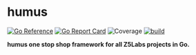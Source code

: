 # humus

[![Go Reference](https://pkg.go.dev/badge/github.com/z5labs/humus.svg)](https://pkg.go.dev/github.com/z5labs/humus)
[![Go Report Card](https://goreportcard.com/badge/github.com/z5labs/humus)](https://goreportcard.com/report/github.com/z5labs/humus)
![Coverage](https://img.shields.io/badge/Coverage-57.3%25-yellow)
[![build](https://github.com/z5labs/humus/actions/workflows/build.yaml/badge.svg)](https://github.com/z5labs/humus/actions/workflows/build.yaml)

**humus one stop shop framework for all Z5Labs projects in Go.**